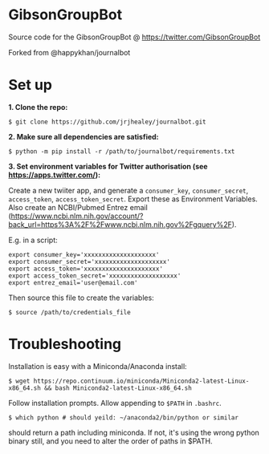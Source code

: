 GibsonGroupBot
==============

Source code for the GibsonGroupBot @ https://twitter.com/GibsonGroupBot

Forked from @happykhan/journalbot

# Set up


**1. Clone the repo:**

    $ git clone https://github.com/jrjhealey/journalbot.git


**2. Make sure all dependencies are satisfied:**

    $ python -m pip install -r /path/to/journalbot/requirements.txt


**3. Set environment variables for Twitter authorisation (see https://apps.twitter.com/):**

Create a new twiiter app, and generate a `consumer_key`, `consumer_secret`, `access_token`, `access_token_secret`. Export these as Environment Variables.
Also create an NCBI/Pubmed Entrez email (https://www.ncbi.nlm.nih.gov/account/?back_url=https%3A%2F%2Fwww.ncbi.nlm.nih.gov%2Fgquery%2F).

E.g. in a script:

    export consumer_key='xxxxxxxxxxxxxxxxxxxx'
    export consumer_secret='xxxxxxxxxxxxxxxxxxxx'
    export access_token='xxxxxxxxxxxxxxxxxxxxx'
    export access_token_secret='xxxxxxxxxxxxxxxxxxx'
    export entrez_email='user@email.com'

Then source this file to create the variables:

    $ source /path/to/credentials_file

# Troubleshooting

Installation is easy with a Miniconda/Anaconda install:

    $ wget https://repo.continuum.io/miniconda/Miniconda2-latest-Linux-x86_64.sh && bash Miniconda2-latest-Linux-x86_64.sh

Follow installation prompts. Allow appending to `$PATH` in `.bashrc`.

    $ which python # should yeild: ~/anaconda2/bin/python or similar

should return a path including miniconda. If not, it's using the wrong python binary still, and you need to alter the order of paths in $PATH.
